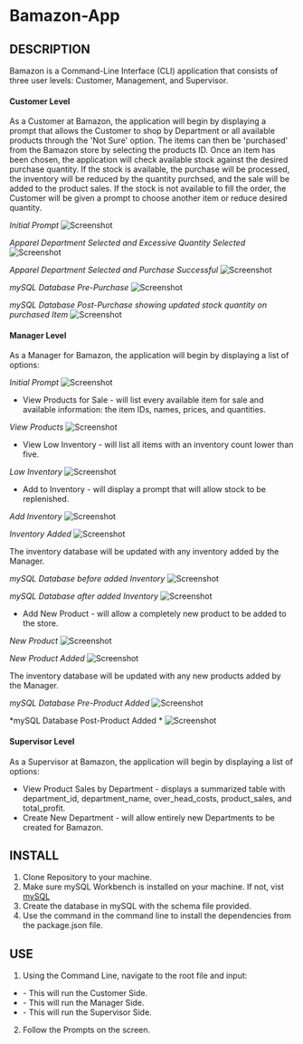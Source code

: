 # Bamazon-App

## DESCRIPTION
Bamazon is a Command-Line Interface (CLI) application that consists of three user levels: Customer, Management, and Supervisor.

#### Customer Level

As a Customer at Bamazon, the application will begin by displaying a prompt that allows the Customer to shop by Department or all available products through the 'Not Sure' option. The items can then be 'purchased' from the Bamazon store by selecting the products ID. Once an item has been chosen, the application will check available stock against the desired purchase quantity. If the stock is available, the purchase will be processed, the inventory will be reduced by the quantity purchsed, and the sale will be added to the product sales. If the stock is not available to fill the order, the Customer will be given a prompt to choose another item or reduce desired quantity. 

*Initial Prompt*
![Screenshot](screencaptures/commandLineBegin.JPG)

*Apparel Department Selected and Excessive Quantity Selected*
![Screenshot](screencaptures/commandLineInventoryNotEnough.JPG)

*Apparel Department Selected and Purchase Successful*
![Screenshot](screencaptures/commandLinePurchaseSuccess.JPG)

*mySQL Database Pre-Purchase*
![Screenshot](screencaptures/databaseBegin.jpg)

*mySQL Database Post-Purchase showing updated stock quantity on purchased Item*
![Screenshot](screencaptures/dataBasePurchaseUpdate.JPG)

#### Manager Level
As a Manager for Bamazon, the application will begin by displaying a list of options: 

*Initial Prompt*
![Screenshot](screencaptures/commandLineManagerBegin.JPG)

* View Products for Sale - will list every available item for sale and available information: the item IDs, names, prices, and quantities.

*View Products*
![Screenshot](screencaptures/commandLineManagerViewProducts.JPG)

* View Low Inventory - will list all items with an inventory count lower than five.

*Low Inventory*
![Screenshot](screencaptures/commandLineManagerLowInventory.JPG)

* Add to Inventory - will display a prompt that will allow stock to be replenished. 

*Add Inventory*
![Screenshot](screencaptures/commandLineManagerAddInventory.JPG)

*Inventory Added*
![Screenshot](screencaptures/commandLineManagerUpdateInventory.JPG)

The inventory database will be updated with any inventory added by the Manager.

*mySQL Database before added Inventory*
![Screenshot](screencaptures/dataBaseManagerStockUpdate.JPG)

*mySQL Database after added Inventory*
![Screenshot](screencaptures/dataBaseManagerStockUpdateAfter.JPG)

* Add New Product - will allow a completely new product to be added to the store.

*New Product*
![Screenshot](screencaptures/commandLineManagerNewProduct.JPG)

*New Product Added*
![Screenshot](screencaptures/commandLineManagerNewProductAfter.JPG)

 The inventory database will be updated with any new products added by the Manager.
 
 *mySQL Database Pre-Product Added*
![Screenshot](screencaptures/dataBaseManagerNewProduct.JPG)

*mySQL Database Post-Product Added *
![Screenshot](screencaptures/dataBaseManagerNewProductAfter.JPG)
 

#### Supervisor Level
As a Supervisor at Bamazon, the application will begin by displaying a list of options:

* View Product Sales by Department - displays a summarized table with department_id, department_name, over_head_costs, product_sales, and total_profit.
* Create New Department - will allow entirely new Departments to be created for Bamazon. 

## INSTALL
1. Clone Repository to your machine.
2. Make sure mySQL Workbench is installed on your machine. If not, vist [mySQL](https://dev.mysql.com/downloads/windows/installer/8.0.html)
3. Create the database in mySQL with the schema file provided.
4. Use the <npm install> command in the command line to install the dependencies from the package.json file.

## USE
1. Using the Command Line, navigate to the root file and input:
* <node bamazonCustomer.js> - This will run the Customer Side.
* <node bamazonManger.js> - This will run the Manager Side.
* <node bamazonSupervisor.js> - This will run the Supervisor Side.
2. Follow the Prompts on the screen.

